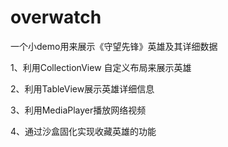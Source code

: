 # overwatch
一个小demo用来展示《守望先锋》英雄及其详细数据

1、利用CollectionView 自定义布局来展示英雄

 
2、利用TableView展示英雄详细信息

 
3、利用MediaPlayer播放网络视频

 
4、通过沙盒固化实现收藏英雄的功能

